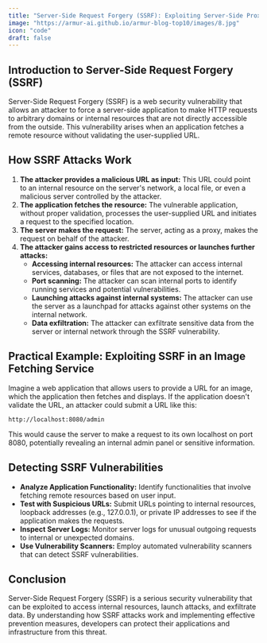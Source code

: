 ```yaml
---
title: "Server-Side Request Forgery (SSRF): Exploiting Server-Side Proxies for Malicious Purposes"
image: "https://armur-ai.github.io/armur-blog-top10/images/8.jpg"
icon: "code"
draft: false
---
```

## Introduction to Server-Side Request Forgery (SSRF)

Server-Side Request Forgery (SSRF) is a web security vulnerability that allows an attacker to force a server-side application to make HTTP requests to arbitrary domains or internal resources that are not directly accessible from the outside. This vulnerability arises when an application fetches a remote resource without validating the user-supplied URL.

## How SSRF Attacks Work

1. **The attacker provides a malicious URL as input:** This URL could point to an internal resource on the server's network, a local file, or even a malicious server controlled by the attacker.
2. **The application fetches the resource:** The vulnerable application, without proper validation, processes the user-supplied URL and initiates a request to the specified location.
3. **The server makes the request:** The server, acting as a proxy, makes the request on behalf of the attacker.
4. **The attacker gains access to restricted resources or launches further attacks:** 
    * **Accessing internal resources:** The attacker can access internal services, databases, or files that are not exposed to the internet.
    * **Port scanning:** The attacker can scan internal ports to identify running services and potential vulnerabilities.
    * **Launching attacks against internal systems:** The attacker can use the server as a launchpad for attacks against other systems on the internal network.
    * **Data exfiltration:** The attacker can exfiltrate sensitive data from the server or internal network through the SSRF vulnerability.


## Practical Example: Exploiting SSRF in an Image Fetching Service

Imagine a web application that allows users to provide a URL for an image, which the application then fetches and displays. If the application doesn't validate the URL, an attacker could submit a URL like this:

```
http://localhost:8080/admin 
```

This would cause the server to make a request to its own localhost on port 8080, potentially revealing an internal admin panel or sensitive information.

## Detecting SSRF Vulnerabilities

* **Analyze Application Functionality:** Identify functionalities that involve fetching remote resources based on user input.
* **Test with Suspicious URLs:** Submit URLs pointing to internal resources, loopback addresses (e.g., 127.0.0.1), or private IP addresses to see if the application makes the requests.
* **Inspect Server Logs:** Monitor server logs for unusual outgoing requests to internal or unexpected domains.
* **Use Vulnerability Scanners:** Employ automated vulnerability scanners that can detect SSRF vulnerabilities.


## Conclusion

Server-Side Request Forgery (SSRF) is a serious security vulnerability that can be exploited to access internal resources, launch attacks, and exfiltrate data. By understanding how SSRF attacks work and implementing effective prevention measures, developers can protect their applications and infrastructure from this threat.
